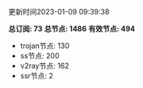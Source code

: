 更新时间2023-01-09 09:39:38

**总订阅: 73**
**总节点: 1486**
**有效节点: 494**
- trojan节点: 130
- ss节点: 200
- v2ray节点: 162
- ssr节点: 2
